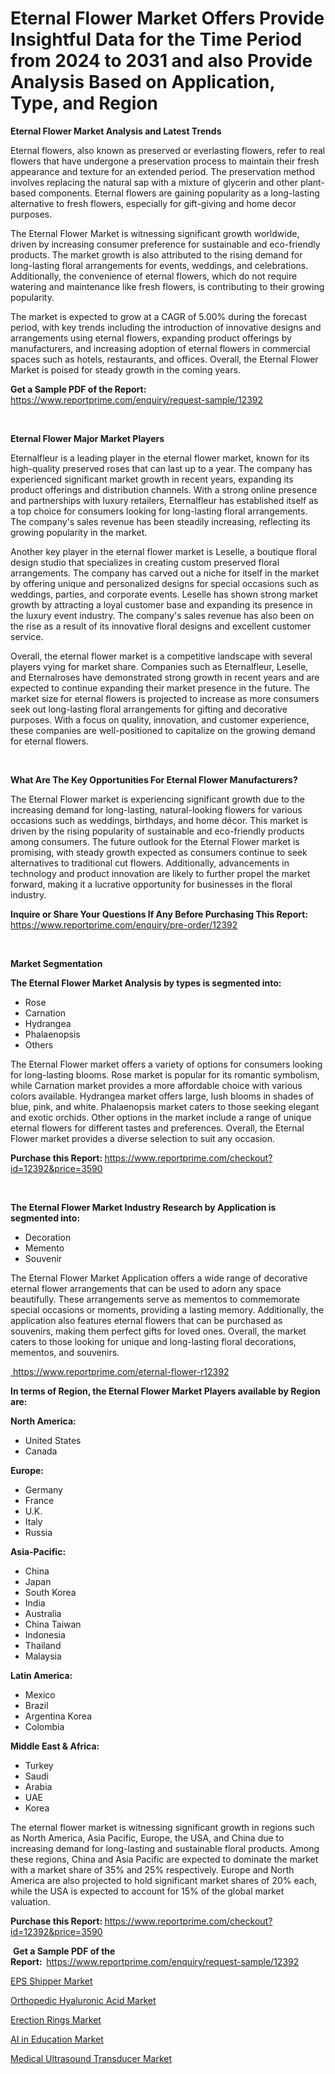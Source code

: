 <p><h1>Eternal Flower Market Offers Provide Insightful Data for the Time Period from 2024 to 2031 and also Provide Analysis Based on Application, Type, and Region</h1></p><p><strong>Eternal Flower Market Analysis and Latest Trends</strong></p>
<p><p>Eternal flowers, also known as preserved or everlasting flowers, refer to real flowers that have undergone a preservation process to maintain their fresh appearance and texture for an extended period. The preservation method involves replacing the natural sap with a mixture of glycerin and other plant-based components. Eternal flowers are gaining popularity as a long-lasting alternative to fresh flowers, especially for gift-giving and home decor purposes.</p><p>The Eternal Flower Market is witnessing significant growth worldwide, driven by increasing consumer preference for sustainable and eco-friendly products. The market growth is also attributed to the rising demand for long-lasting floral arrangements for events, weddings, and celebrations. Additionally, the convenience of eternal flowers, which do not require watering and maintenance like fresh flowers, is contributing to their growing popularity.</p><p>The market is expected to grow at a CAGR of 5.00% during the forecast period, with key trends including the introduction of innovative designs and arrangements using eternal flowers, expanding product offerings by manufacturers, and increasing adoption of eternal flowers in commercial spaces such as hotels, restaurants, and offices. Overall, the Eternal Flower Market is poised for steady growth in the coming years.</p></p>
<p><strong>Get a Sample PDF of the Report:&nbsp;</strong> <a href="https://www.reportprime.com/enquiry/request-sample/12392">https://www.reportprime.com/enquiry/request-sample/12392</a></p>
<p>&nbsp;</p>
<p><strong>Eternal Flower Major Market Players</strong></p>
<p><p>Eternalfleur is a leading player in the eternal flower market, known for its high-quality preserved roses that can last up to a year. The company has experienced significant market growth in recent years, expanding its product offerings and distribution channels. With a strong online presence and partnerships with luxury retailers, Eternalfleur has established itself as a top choice for consumers looking for long-lasting floral arrangements. The company's sales revenue has been steadily increasing, reflecting its growing popularity in the market.</p><p>Another key player in the eternal flower market is Leselle, a boutique floral design studio that specializes in creating custom preserved floral arrangements. The company has carved out a niche for itself in the market by offering unique and personalized designs for special occasions such as weddings, parties, and corporate events. Leselle has shown strong market growth by attracting a loyal customer base and expanding its presence in the luxury event industry. The company's sales revenue has also been on the rise as a result of its innovative floral designs and excellent customer service.</p><p>Overall, the eternal flower market is a competitive landscape with several players vying for market share. Companies such as Eternalfleur, Leselle, and Eternalroses have demonstrated strong growth in recent years and are expected to continue expanding their market presence in the future. The market size for eternal flowers is projected to increase as more consumers seek out long-lasting floral arrangements for gifting and decorative purposes. With a focus on quality, innovation, and customer experience, these companies are well-positioned to capitalize on the growing demand for eternal flowers.</p></p>
<p>&nbsp;</p>
<p><strong>What Are The Key Opportunities For Eternal Flower Manufacturers?</strong></p>
<p><p>The Eternal Flower market is experiencing significant growth due to the increasing demand for long-lasting, natural-looking flowers for various occasions such as weddings, birthdays, and home décor. This market is driven by the rising popularity of sustainable and eco-friendly products among consumers. The future outlook for the Eternal Flower market is promising, with steady growth expected as consumers continue to seek alternatives to traditional cut flowers. Additionally, advancements in technology and product innovation are likely to further propel the market forward, making it a lucrative opportunity for businesses in the floral industry.</p></p>
<p><strong>Inquire or Share Your Questions If Any Before Purchasing This Report:</strong> <a href="https://www.reportprime.com/enquiry/pre-order/12392">https://www.reportprime.com/enquiry/pre-order/12392</a></p>
<p>&nbsp;</p>
<p><strong>Market Segmentation</strong></p>
<p><strong>The Eternal Flower Market Analysis by types is segmented into:</strong></p>
<p><ul><li>Rose</li><li>Carnation</li><li>Hydrangea</li><li>Phalaenopsis</li><li>Others</li></ul></p>
<p><p>The Eternal Flower market offers a variety of options for consumers looking for long-lasting blooms. Rose market is popular for its romantic symbolism, while Carnation market provides a more affordable choice with various colors available. Hydrangea market offers large, lush blooms in shades of blue, pink, and white. Phalaenopsis market caters to those seeking elegant and exotic orchids. Other options in the market include a range of unique eternal flowers for different tastes and preferences. Overall, the Eternal Flower market provides a diverse selection to suit any occasion.</p></p>
<p><strong>Purchase this Report:&nbsp;</strong><a href="https://www.reportprime.com/checkout?id=12392&price=3590">https://www.reportprime.com/checkout?id=12392&price=3590</a></p>
<p>&nbsp;</p>
<p><strong>The Eternal Flower Market Industry Research by Application is segmented into:</strong></p>
<p><ul><li>Decoration</li><li>Memento</li><li>Souvenir</li></ul></p>
<p><p>The Eternal Flower Market Application offers a wide range of decorative eternal flower arrangements that can be used to adorn any space beautifully. These arrangements serve as mementos to commemorate special occasions or moments, providing a lasting memory. Additionally, the application also features eternal flowers that can be purchased as souvenirs, making them perfect gifts for loved ones. Overall, the market caters to those looking for unique and long-lasting floral decorations, mementos, and souvenirs.</p></p>
<p><a href="https://www.reportprime.com/eternal-flower-r12392">&nbsp;https://www.reportprime.com/eternal-flower-r12392</a></p>
<p><strong>In terms of Region, the Eternal Flower Market Players available by Region are:</strong></p>
<p>
    <p> <strong> North America: </strong>
        <ul>
            <li>United States</li>
            <li>Canada</li>
        </ul>
        </p> 
    <p> <strong> Europe: </strong>
        <ul>
            <li>Germany</li>
            <li>France</li>
            <li>U.K.</li>
            <li>Italy</li>
            <li>Russia</li>
        </ul>
        </p> 
    <p> <strong> Asia-Pacific: </strong>
        <ul>
            <li>China</li>
            <li>Japan</li>
            <li>South Korea</li>
            <li>India</li>
            <li>Australia</li>
            <li>China Taiwan</li>
            <li>Indonesia</li>
            <li>Thailand</li>
            <li>Malaysia</li>
        </ul>
        </p> 
    <p> <strong> Latin America: </strong>
        <ul>
            <li>Mexico</li>
            <li>Brazil</li>
            <li>Argentina Korea</li>
            <li>Colombia</li>
        </ul>
        </p> 
    <p> <strong> Middle East & Africa: </strong>
        <ul>
            <li>Turkey</li>
            <li>Saudi</li>
            <li>Arabia</li>
            <li>UAE</li>
            <li>Korea</li>
        </ul>
    </p>
    </p>
<p><p>The eternal flower market is witnessing significant growth in regions such as North America, Asia Pacific, Europe, the USA, and China due to increasing demand for long-lasting and sustainable floral products. Among these regions, China and Asia Pacific are expected to dominate the market with a market share of 35% and 25% respectively. Europe and North America are also projected to hold significant market shares of 20% each, while the USA is expected to account for 15% of the global market valuation.</p></p>
<p><strong>Purchase this Report: </strong><a href="https://www.reportprime.com/checkout?id=12392&price=3590">https://www.reportprime.com/checkout?id=12392&price=3590</a></p>
<p>&nbsp;<strong>Get a Sample PDF of the Report:&nbsp;&nbsp;</strong><a href="https://www.reportprime.com/enquiry/request-sample/12392">https://www.reportprime.com/enquiry/request-sample/12392</a></p>
<p><strong></strong></p>
<p><p><a href="https://github.com/wybrqqeb6/Market-Research-Report-List-1/blob/main/eps-shipper-market.md">EPS Shipper Market</a></p><p><a href="https://medium.com/@emma.white454357/global-orthopedic-hyaluronic-acid-market-analysis-trends-forecasts-and-growth-opportunities-1f6827d9f8cb">Orthopedic Hyaluronic Acid Market</a></p><p><a href="https://github.com/abdillahsp58/Market-Research-Report-List-1/blob/main/erection-rings-market.md">Erection Rings Market</a></p><p><a href="https://www.linkedin.com/pulse/ai-education-market-share-new-trends-analysis-its-type-application-yswue">AI in Education Market</a></p><p><a href="https://issuu.com/reportprime-2/docs/medical-ultrasound-transducer-market-size-2030.ppt">Medical Ultrasound Transducer Market</a></p></p>